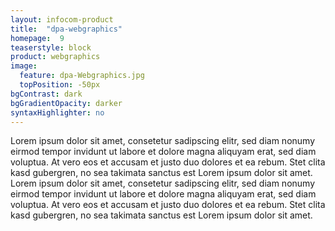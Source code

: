 ```yaml
---
layout: infocom-product
title:  "dpa-webgraphics"
homepage:  9
teaserstyle: block
product: webgraphics
image:
  feature: dpa-Webgraphics.jpg
  topPosition: -50px
bgContrast: dark
bgGradientOpacity: darker
syntaxHighlighter: no
---
```

Lorem ipsum dolor sit amet, consetetur sadipscing elitr, sed diam nonumy eirmod tempor invidunt ut labore et dolore magna aliquyam erat, sed diam voluptua. At vero eos et accusam et justo duo dolores et ea rebum. Stet clita kasd gubergren, no sea takimata sanctus est Lorem ipsum dolor sit amet. Lorem ipsum dolor sit amet, consetetur sadipscing elitr, sed diam nonumy eirmod tempor invidunt ut labore et dolore magna aliquyam erat, sed diam voluptua. At vero eos et accusam et justo duo dolores et ea rebum. Stet clita kasd gubergren, no sea takimata sanctus est Lorem ipsum dolor sit amet.
